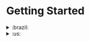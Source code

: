 # Getting Started
<details>
<summary>
:brazil:
</summary>
Documentação de referência: [Desafio.pdf](https://github.com/nekitbr/wipro-springboot-api/files/11132308/Desafio.pdf)

Este projeto é uma aplicação Spring Boot baseada em Maven que requer a instalação do Java 11. Para começar, siga estes passos:

## Configuração
1. Baixe o Java SDK 11
2. Clone o repositório
3. Abra o projeto em seu IDE
4. Baixe as dependências do Maven
5. Execute a aplicação!

# Rotas
A aplicação é executada por padrão na porta 8080 e o caminho base é `/v1`.
As rotas disponíveis são:

| Método | Caminho | Descrição |
| ------ | ------ | --------- |
| POST   | v1/consulta-endereco | Retorna informações de endereço com base no código CEP fornecido |
| GET    | v1/api-docs | Documentação de API baseada em Swagger |

# Sobre os testes:
- Testes unitários:
  - Feitos em estilo TDD.
- Testes de integração:
  - Feitos em estilo BDD com Cucumber.
  - Usam anotações em inglês com descrições em português para evitar problemas de codificação que possam afetar beans como "Então" (When).
</details>

<details>
<summary>
:us:
</summary>
Reference Documentation: [Desafio.pdf](https://github.com/nekitbr/wipro-springboot-api/files/11132308/Desafio.pdf)

This project is a Maven-based Spring Boot application that requires Java 11 to be installed. To get started, follow these steps:

## Setup
1. Download Java SDK 11
2. Clone the repository
3. Open the project in your IDE
4. Download Maven dependencies
5. Run it!

# Routes
The application runs by default on port 8080 and the base path is `/v1`.  
The available routes are:

| Method | Path | Description |
| ------ | ---- | ----------- |
| POST   | v1/consulta-endereco | Returns address information based on the given CEP code |
| GET    | v1/api-docs | Swagger-based API documentation |

# About the tests:  
 - Unit tests:  
     - Made in TDD style.
 - Integration tests:  
     - Made in BDD style with cucumber.  
     - Uses english annotations with portuguese descriptions to avoid bad encondig to ruin beans like "Então" (When)
</details>
